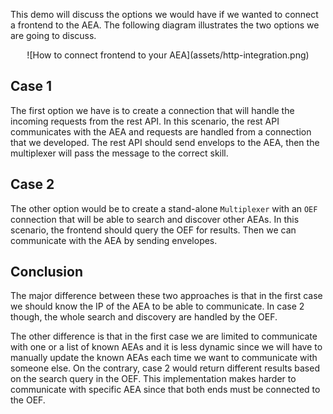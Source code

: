 This demo will discuss the options we would have if we wanted to connect a frontend to the AEA. The following diagram illustrates 
the two options we are going to discuss.

<center>![How to connect frontend to your AEA](assets/http-integration.png)</center> 

## Case 1
The first option we have is to create a connection that will handle the incoming requests from the rest API. In this scenario,
the rest API communicates with the AEA and requests are handled from a connection that we developed. The rest API should send envelops to the AEA, then the multiplexer will pass the message to the correct skill. 

## Case 2
The other option would be to create a stand-alone `Multiplexer` with an `OEF` connection that will be able to search and discover other AEAs. In this scenario,
the frontend should query the OEF for results. Then we can communicate with the AEA by sending envelopes.

## Conclusion

The major difference between these two approaches is that in the first case we should know the IP of the AEA to be able to communicate. In case 2 though, the whole search and discovery are handled by the OEF.

The other difference is that in the first case we are limited to communicate with one or a list of known AEAs and it is less dynamic since we will have to manually update
the known AEAs each time we want to communicate with someone else. On the contrary, case 2 would return different results based on the search query in the OEF. This implementation makes
harder to communicate with specific AEA since that both ends must be connected to the OEF.
